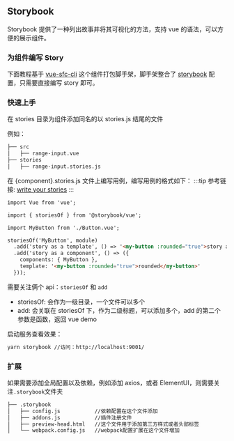 ## Storybook

Storybook 提供了一种列出故事并将其可视化的方法，支持 vue 的语法，可以方便的展示组件。

### 为组件编写 Story

下面教程基于 [vue-sfc-cli](https://github.com/FEMessage/vue-sfc-cli) 这个组件打包脚手架，脚手架整合了 [storybook](https://storybook.js.org/) 配置，只需要直接编写 story 即可。

### 快速上手

在 stories 目录为组件添加同名的以 stories.js 结尾的文件

例如：

```html
├── src
│   ├── range-input.vue
├── stories
│   ├── range-input.stories.js
```

在 {component}.stories.js 文件上编写用例，编写用例的格式如下：
:::tip
参考链接: [write your stories](https://storybook.js.org/basics/guide-vue/#write-your-stories)
:::

```html
import Vue from 'vue';

import { storiesOf } from '@storybook/vue';

import MyButton from './Button.vue';

storiesOf('MyButton', module)
  .add('story as a template', () => '<my-button :rounded="true">story as a function template</my-button>')
  .add('story as a component', () => ({
    components: { MyButton },
    template: '<my-button :rounded="true">rounded</my-button>'
  }));
```

需要关注俩个 api：`storiesOf` 和 `add`

- storiesOf: 会作为一级目录，一个文件可以多个
- add: 会关联在 storiesOf 下，作为二级标题，可以添加多个，add 的第二个参数是函数，返回 vue demo

启动服务查看效果：

```html
yarn storybook //访问：http://localhost:9001/
```

### 扩展

如果需要添加全局配置以及依赖，例如添加 axios，或者 ElementUI，则需要关注`.storybook`文件夹

```html
├── .storybook
│   ├── config.js           //依赖配置在这个文件添加
│   ├── addons.js           //插件注册文件
│   ├── preview-head.html   //这个文件用于添加第三方样式或者头部标签
│   └── webpack.config.js   //webpack配置扩展在这个文件增加
```
